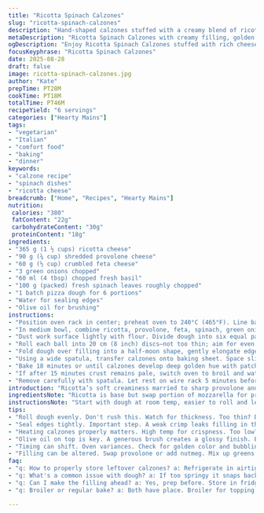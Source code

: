```yaml
---
title: "Ricotta Spinach Calzones"
slug: "ricotta-spinach-calzones"
description: "Hand-shaped calzones stuffed with a creamy blend of ricotta, mozzarella, and feta, fresh spinach, and scallions. The dough is portioned, rolled thin, then crimped tight to trap the hot cheese filling. Baked at high heat until golden brown with hints of caramelized spots. Ideal for vegetarian mains. Avoid soggy bottoms by proper dough thickness and egg wash seal. Variations include substituting mozzarella with provolone and adding nutmeg to the cheese mix."
metaDescription: "Ricotta Spinach Calzones with creamy filling, golden crust. A vegetarian delight that's satisfyingly cheesy with a burst of flavor in every bite."
ogDescription: "Enjoy Ricotta Spinach Calzones stuffed with rich cheeses and fresh spinach. Perfect for a hearty vegetarian meal any time."
focusKeyphrase: "Ricotta Spinach Calzones"
date: 2025-08-28
draft: false
image: ricotta-spinach-calzones.jpg
author: "Kate"
prepTime: PT28M
cookTime: PT18M
totalTime: PT46M
recipeYield: "6 servings"
categories: ["Hearty Mains"]
tags:
- "vegetarian"
- "Italian"
- "comfort food"
- "baking"
- "dinner"
keywords:
- "calzone recipe"
- "spinach dishes"
- "ricotta cheese"
breadcrumb: ["Home", "Recipes", "Hearty Mains"]
nutrition: 
 calories: "380"
 fatContent: "22g"
 carbohydrateContent: "30g"
 proteinContent: "18g"
ingredients:
- "365 g (1 ½ cups) ricotta cheese"
- "90 g (¾ cup) shredded provolone cheese"
- "60 g (½ cup) crumbled feta cheese"
- "3 green onions chopped"
- "60 ml (4 tbsp) chopped fresh basil"
- "100 g (packed) fresh spinach leaves roughly chopped"
- "1 batch pizza dough for 6 portions"
- "Water for sealing edges"
- "Olive oil for brushing"
instructions:
- "Position oven rack in center; preheat oven to 240°C (465°F). Line baking sheet with parchment to prevent sticking."
- "In medium bowl, combine ricotta, provolone, feta, spinach, green onions, and basil. Season with salt and freshly ground pepper. Mix until even. Spinach adds moisture; don't over-wilt to avoid sogginess."
- "Dust work surface lightly with flour. Divide dough into six equal parts. Keep unused dough covered with damp cloth to prevent drying."
- "Roll each ball into 20 cm (8 inch) discs—not too thin; aim for even thickness to withstand filling. Spoon ~70 ml (1/3 cup) of cheese-spinach mix in center. Brush half the perimeter with cold water to help edges stick."
- "Fold dough over filling into a half-moon shape, gently elongate edges while pressing to seal tight with fingers. Seal edges tighter than a pie to trap steam and prevent burst. If seal is weak, dough will open during baking and leak."
- "Using a wide spatula, transfer calzones onto baking sheet. Space slightly apart. Brush tops generously with olive oil for crisp golden crust."
- "Bake 18 minutes or until calzones develop deep golden hue with patches of darker brown. The smell of toasted cheese and herbs will fill kitchen. Bottom should crisp rather than stay pale."
- "If after 15 minutes crust remains pale, switch oven to broil and watch closely to avoid burning—typically 2-3 minutes—to get perfect spots of color on top."
- "Remove carefully with spatula. Let rest on wire rack 5 minutes before serving. Filling will be molten hot—let it set to avoid burns."
introduction: "Ricotta’s soft creaminess married to sharp provolone and crumbly feta gives these calzones a complex melty interior with just enough tang. Spinach folds in moisture but keep it fresh, don’t steam it too long or the dough sogs out. The key here is high heat for quick crust color without drying filling, and tight crimping—don’t skimp on pressing edges or you’ll end up with cheese escaping and a messy bake. Use olive oil generous they not just taste good but brown properly, no pale flabby crusts here. Tried a swap of mozzarella for provolone to add depth, feta adds bite while basil brings herbaceous brightness. Green onions instead of regular onions keeps it sharp but light—an advantage when balancing multiple cheeses. Timing is loose; watch crust until amber and bubbles appear."
ingredientsNote: "Ricotta is base but swap portion of mozzarella for provolone to get milder melt and richer flavor. Feta is less sweet, adds salty tang that cuts whites rather than blending into monotony. Fresh spinach raw works fine if chopped small—if pre-cooking, squeeze all moisture out so dough can't get soggy. Adding basil is optional but recommended for fresh bite. Water brushing ensures seal but too much; dough can get gummy. Olive oil gives crust crunch and glossy sheen. Dough thickness critical—thin enough to crisp but not so thin it tears during folding. If low on time, pre-shaping dough and keeping covered avoids drying and cracking."
instructionsNote: "Start with dough at room temp, easier to roll and less spring back. Always dust surface lightly to avoid sticking without incorporating too much flour which toughens crust. Folding is task that needs care—wet edges then press firmly to seal—weak seals cause leaks, messy oven. Use spatula to transfer calzones onto sheet, lifting from base; dough stretches and loses shape if you scoop improperly—shaping onsite preferred. Watch oven closely in last minutes, broil short while for spots to deepen but don’t leave unattended or crust burns quickly. Rest after baking lets cheese settle before cutting, avoids lava-hot filling burns. If calzones fill with steam and puff too much, prick dough lightly before baking to vent steam, but don’t overdo or filling escapes."
tips:
- "Roll dough evenly. Don't rush this. Watch for thickness. Too thin? Dough tears. Too thick? Chewy results. Aim for balance. Let it rest."
- "Seal edges tightly. Important step. A weak crimp leaks filling in the oven. Press firmly; make sure no gaps. Water helps stick. Do it right."
- "Heating calzones properly matters. High temp for crispness. Too low? Soggy bottoms. If they puff up, poke a hole. Let steam escape safely."
- "Olive oil on top is key. A generous brush creates a glossy finish. Enhances browning. Avoid pale, flabby crusts. Watch closely during baking."
- "Timing can shift. Oven variances. Check for golden color and bubbling cheese. Don’t leave the broiler unattended. A fast way to ruin."
- "Filling can be altered. Swap provolone or add nutmeg. Mix up greens too; think kale or Swiss chard. Cheese combo can vary; get creative."
faq:
- "q: How to properly store leftover calzones? a: Refrigerate in airtight container. Keeps for 2-3 days. Can freeze too. Just wrap tightly; avoid freezer burn. When reheating, bake or pan-fry for best texture."
- "q: What's a common issue with dough? a: If too springy it snaps back. Let it rest longer. Make sure it’s warm. Cold dough wraps tightly. If overworked, it toughens. Handle gently when shaping."
- "q: Can I make the filling ahead? a: Yes, prep before. Store in fridge for day or two. Fill right before baking for best results. Don’t let spinach wilt too much; keeps things fresh."
- "q: Broiler or regular bake? a: Both have place. Broiler for topping color. Check closely. Too long? Burns happen fast. Regular bake for full cook, avoid sogginess. Use combined methods for best browning."

---
```

